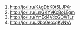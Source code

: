 1. http://joxi.ru/KAgDbKDt5LJPXr
2. http://joxi.ru/LmGKYVKcBoLEgm
3. http://joxi.ru/YmEd4VdcGOW1Lr
4. http://joxi.ru/J2bo0eocqKyNvA
